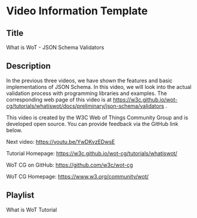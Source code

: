# Video Information Template

## Title

What is WoT - JSON Schema Validators

## Description

In the previous three videos, we have shown the features and basic implementations of JSON Schema. In this video, we will look into the actual validation process with programming libraries and examples.
The corresponding web page of this video is at https://w3c.github.io/wot-cg/tutorials/whatiswot/docs/preliminary/json-schema/validators .

This video is created by the W3C Web of Things Community Group and is developed open source. You can provide feedback via the GitHub link below.

Next video: https://youtu.be/YwDKvzEDwsE

Tutorial Homepage: https://w3c.github.io/wot-cg/tutorials/whatiswot/

WoT CG on GitHub: https://github.com/w3c/wot-cg 

WoT CG Homepage: https://www.w3.org/community/wot/

## Playlist

What is WoT Tutorial
